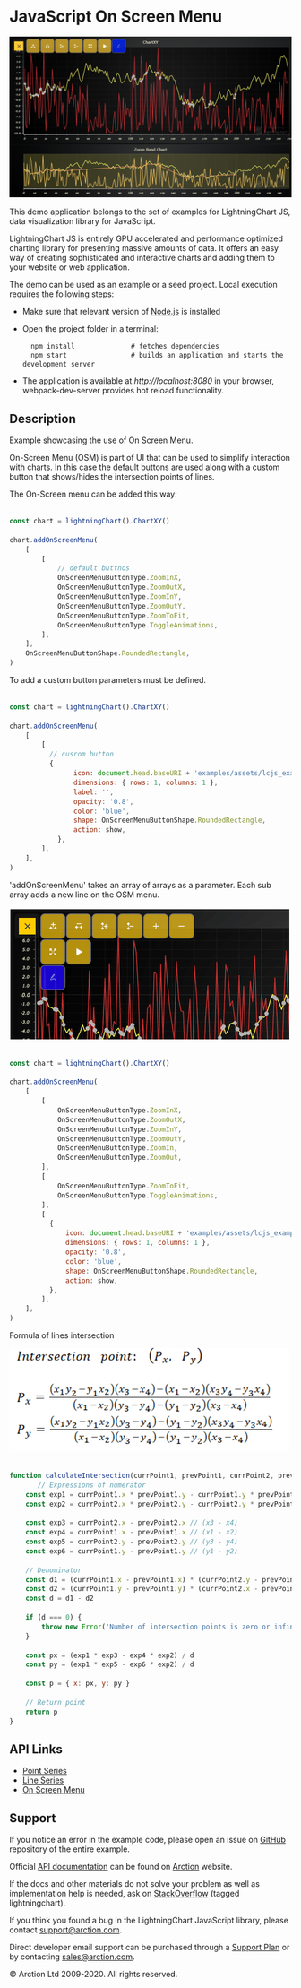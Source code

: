 # JavaScript On Screen Menu

![JavaScript On Screen Menu](osm.png)

This demo application belongs to the set of examples for LightningChart JS, data visualization library for JavaScript.

LightningChart JS is entirely GPU accelerated and performance optimized charting library for presenting massive amounts of data. It offers an easy way of creating sophisticated and interactive charts and adding them to your website or web application.

The demo can be used as an example or a seed project. Local execution requires the following steps:

- Make sure that relevant version of [Node.js](https://nodejs.org/en/download/) is installed
- Open the project folder in a terminal:

        npm install              # fetches dependencies
        npm start                # builds an application and starts the development server

- The application is available at *http://localhost:8080* in your browser, webpack-dev-server provides hot reload functionality.


## Description

Example showcasing the use of On Screen Menu.

On-Screen Menu (OSM) is part of UI that can be used to simplify interaction with charts. 
In this case the default buttons are used along with a custom button that shows/hides the intersection points of lines.


The On-Screen menu can be added this way:

```javascript

const chart = lightningChart().ChartXY()

chart.addOnScreenMenu(
    [
        [
            // default buttnos
            OnScreenMenuButtonType.ZoomInX,
            OnScreenMenuButtonType.ZoomOutX,
            OnScreenMenuButtonType.ZoomInY,
            OnScreenMenuButtonType.ZoomOutY,
            OnScreenMenuButtonType.ZoomToFit,
            OnScreenMenuButtonType.ToggleAnimations,
        ],
    ],
    OnScreenMenuButtonShape.RoundedRectangle,
)

```

To add a custom button parameters must be defined.

```javascript

const chart = lightningChart().ChartXY()

chart.addOnScreenMenu(
    [
        [
          // cusrom button
          {
                icon: document.head.baseURI + 'examples/assets/lcjs_example_9999_osm-icon.png',
                dimensions: { rows: 1, columns: 1 },
                label: '',
                opacity: '0.8',
                color: 'blue',
                shape: OnScreenMenuButtonShape.RoundedRectangle,
                action: show,
            },
        ],
    ],
)

```

'addOnScreenMenu' takes an array of arrays as a parameter.
Each sub array adds a new line on the OSM menu.

![](./assets/OSM.png)


```javascript

const chart = lightningChart().ChartXY()

chart.addOnScreenMenu(
    [
        [
            OnScreenMenuButtonType.ZoomInX,
            OnScreenMenuButtonType.ZoomOutX,
            OnScreenMenuButtonType.ZoomInY,
            OnScreenMenuButtonType.ZoomOutY,
            OnScreenMenuButtonType.ZoomIn,
            OnScreenMenuButtonType.ZoomOut,
        ],
        [
            OnScreenMenuButtonType.ZoomToFit,
            OnScreenMenuButtonType.ToggleAnimations,
        ],
        [
          {
              icon: document.head.baseURI + 'examples/assets/lcjs_example_9999_osm-icon.png',
              dimensions: { rows: 1, columns: 1 },
              opacity: '0.8',
              color: 'blue',
              shape: OnScreenMenuButtonShape.RoundedRectangle,
              action: show,
          },
        ],
    ],
)

```


Formula of lines intersection

![](./assets/formula.png)


```javascript

function calculateIntersection(currPoint1, prevPoint1, currPoint2, prevPoint2) {
       // Expressions of numerator
    const exp1 = currPoint1.x * prevPoint1.y - currPoint1.y * prevPoint1.x // (x1 * y2 - y1 * x2)
    const exp2 = currPoint2.x * prevPoint2.y - currPoint2.y * prevPoint2.x // (x3 * y4 - y3 * x4)

    const exp3 = currPoint2.x - prevPoint2.x // (x3 - x4)
    const exp4 = currPoint1.x - prevPoint1.x // (x1 - x2)
    const exp5 = currPoint2.y - prevPoint2.y // (y3 - y4)
    const exp6 = currPoint1.y - prevPoint1.y // (y1 - y2)

    // Denominator
    const d1 = (currPoint1.x - prevPoint1.x) * (currPoint2.y - prevPoint2.y) // (x1 - x2) * (y3 - y4)
    const d2 = (currPoint1.y - prevPoint1.y) * (currPoint2.x - prevPoint2.x) // (y1 - y2) * (x3 - x4)
    const d = d1 - d2

    if (d === 0) {
        throw new Error('Number of intersection points is zero or infinity.')
    }
    
    const px = (exp1 * exp3 - exp4 * exp2) / d
    const py = (exp1 * exp5 - exp6 * exp2) / d

    const p = { x: px, y: py }

    // Return point
    return p
}
```

## API Links

* [Point Series]
* [Line Series]
* [On Screen Menu]


## Support

If you notice an error in the example code, please open an issue on [GitHub][0] repository of the entire example.

Official [API documentation][1] can be found on [Arction][2] website.

If the docs and other materials do not solve your problem as well as implementation help is needed, ask on [StackOverflow][3] (tagged lightningchart).

If you think you found a bug in the LightningChart JavaScript library, please contact support@arction.com.

Direct developer email support can be purchased through a [Support Plan][4] or by contacting sales@arction.com.

[0]: https://github.com/Arction/
[1]: https://www.arction.com/lightningchart-js-api-documentation/
[2]: https://www.arction.com
[3]: https://stackoverflow.com/questions/tagged/lightningchart
[4]: https://www.arction.com/support-services/

© Arction Ltd 2009-2020. All rights reserved.


[Point Series]: https://www.arction.com/lightningchart-js-api-documentation/v3.1.0/classes/pointseries.html
[Line Series]: https://www.arction.com/lightningchart-js-api-documentation/v3.1.0/classes/lineseries.html
[On Screen Menu]: https://www.arction.com/lightningchart-js-api-documentation/v3.1.0/chartxy.html#addonscreenmenu

